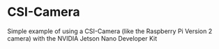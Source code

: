 # CSI-Camera
Simple example of using a CSI-Camera (like the Raspberry Pi Version 2 camera) with the NVIDIA Jetson Nano Developer Kit

